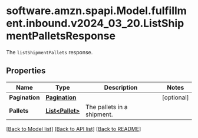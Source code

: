 # software.amzn.spapi.Model.fulfillment.inbound.v2024_03_20.ListShipmentPalletsResponse
The `listShipmentPallets` response.

## Properties

Name | Type | Description | Notes
------------ | ------------- | ------------- | -------------
**Pagination** | [**Pagination**](Pagination.md) |  | [optional] 
**Pallets** | [**List&lt;Pallet&gt;**](Pallet.md) | The pallets in a shipment. | 

[[Back to Model list]](../README.md#documentation-for-models) [[Back to API list]](../README.md#documentation-for-api-endpoints) [[Back to README]](../README.md)

